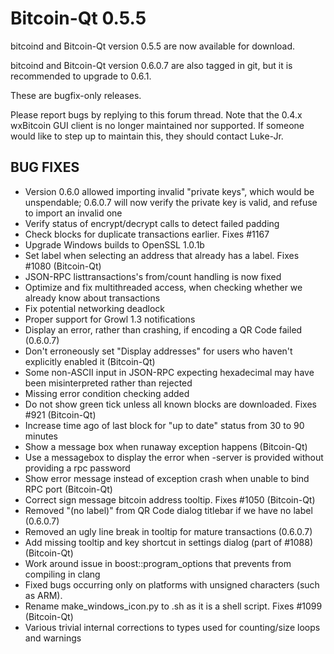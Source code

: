 Bitcoin-Qt 0.5.5
================

bitcoind and Bitcoin-Qt version 0.5.5 are now available for download.

bitcoind and Bitcoin-Qt version 0.6.0.7 are also tagged in git, but it is recommended to upgrade to 0.6.1.

These are bugfix-only releases.

Please report bugs by replying to this forum thread. Note that the 0.4.x wxBitcoin GUI client is no longer maintained nor supported. If someone would like to step up to maintain this, they should contact Luke-Jr.

BUG FIXES
---------

* Version 0.6.0 allowed importing invalid "private keys", which would be unspendable; 0.6.0.7 will now verify the private key is valid, and refuse to import an invalid one
* Verify status of encrypt/decrypt calls to detect failed padding
* Check blocks for duplicate transactions earlier. Fixes #1167
* Upgrade Windows builds to OpenSSL 1.0.1b
* Set label when selecting an address that already has a label. Fixes #1080 (Bitcoin-Qt)
* JSON-RPC listtransactions's from/count handling is now fixed
* Optimize and fix multithreaded access, when checking whether we already know about transactions
* Fix potential networking deadlock
* Proper support for Growl 1.3 notifications
* Display an error, rather than crashing, if encoding a QR Code failed (0.6.0.7)
* Don't erroneously set "Display addresses" for users who haven't explicitly enabled it (Bitcoin-Qt)
* Some non-ASCII input in JSON-RPC expecting hexadecimal may have been misinterpreted rather than rejected
* Missing error condition checking added
* Do not show green tick unless all known blocks are downloaded. Fixes #921 (Bitcoin-Qt)
* Increase time ago of last block for "up to date" status from 30 to 90 minutes
* Show a message box when runaway exception happens (Bitcoin-Qt)
* Use a messagebox to display the error when -server is provided without providing a rpc password
* Show error message instead of exception crash when unable to bind RPC port (Bitcoin-Qt)
* Correct sign message bitcoin address tooltip. Fixes #1050 (Bitcoin-Qt)
* Removed "(no label)" from QR Code dialog titlebar if we have no label (0.6.0.7)
* Removed an ugly line break in tooltip for mature transactions (0.6.0.7)
* Add missing tooltip and key shortcut in settings dialog (part of #1088) (Bitcoin-Qt)
* Work around issue in boost::program_options that prevents from compiling in clang
* Fixed bugs occurring only on platforms with unsigned characters (such as ARM).
* Rename make_windows_icon.py to .sh as it is a shell script. Fixes #1099 (Bitcoin-Qt)
* Various trivial internal corrections to types used for counting/size loops and warnings
